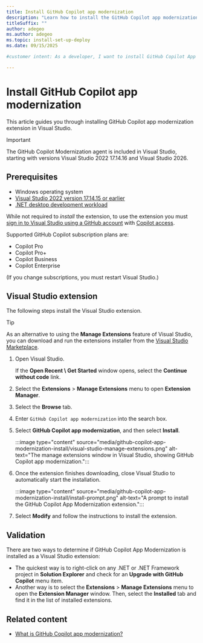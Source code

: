 ```yaml
---
title: Install GitHub Copilot app modernization
description: "Learn how to install the GitHub Copilot app modernization Visual Studio extension. App modernization assists you when upgrading projects to the latest dependencies or when upgrading to a new version of .NET"
titleSuffix: ""
author: adegeo
ms.author: adegeo
ms.topic: install-set-up-deploy
ms.date: 09/15/2025

#customer intent: As a developer, I want to install GitHub Copilot App Modernization so that I can upgrade my projects.

---
```


# Install GitHub Copilot app modernization

This article guides you through installing GitHub Copilot app modernization extension in Visual Studio.

> [!IMPORTANT]
> The GitHub Copilot Modernization agent is included in Visual Studio, starting with versions Visual Studio 2022 17.14.16 and Visual Studio 2026.

## Prerequisites

- Windows operating system
- [Visual Studio 2022 version 17.14.15 or earlier](https://visualstudio.microsoft.com/downloads/)
- [.NET desktop development workload](/visualstudio/install/modify-visual-studio?view=vs-2022&preserve-view=true#change-workloads-or-individual-components)

While not required to _install_ the extension, to use the extension you must [sign in to Visual Studio using a GitHub account](/visualstudio/ide/work-with-github-accounts) with [Copilot access](https://docs.github.com/copilot/about-github-copilot/what-is-github-copilot#getting-access-to-copilot).

Supported GitHub Copilot subscription plans are:

- Copilot Pro
- Copilot Pro+
- Copilot Business
- Copilot Enterprise

(If you change subscriptions, you must restart Visual Studio.)

## Visual Studio extension

The following steps install the Visual Studio extension.

> [!TIP]
> As an alternative to using the **Manage Extensions** feature of Visual Studio, you can download and run the extensions installer from the [Visual Studio Marketplace](https://aka.ms/ghcp-appmod/dotnet-upgrade-vsix).

01. Open Visual Studio.

    If the **Open Recent \ Get Started** window opens, select the **Continue without code** link.

01. Select the **Extensions** > **Manage Extensions** menu to open **Extension Manager**.
01. Select the **Browse** tab.
01. Enter `GitHub Copilot app modernization` into the search box.
01. Select **GitHub Copilot app modernization**, and then select **Install**.

    :::image type="content" source="media/github-copilot-app-modernization-install/visual-studio-manage-extensions.png" alt-text="The manage extensions window in Visual Studio, showing GitHub Copilot app modernization.":::

01. Once the extension finishes downloading, close Visual Studio to automatically start the installation.

    :::image type="content" source="media/github-copilot-app-modernization-install/install-prompt.png" alt-text="A prompt to install the GitHub Copilot App Modernization extension.":::

01. Select **Modify** and follow the instructions to install the extension.

## Validation

There are two ways to determine if GitHub Copilot App Modernization is installed as a Visual Studio extension:

- The quickest way is to right-click on any .NET or .NET Framework project in **Solution Explorer** and check for an **Upgrade with GitHub Copilot** menu item.
- Another way is to select the **Extensions** > **Manage Extensions** menu to open the **Extension Manager** window. Then, select the **Installed** tab and find it in the list of installed extensions.

## Related content

- [What is GitHub Copilot app modernization?](github-copilot-app-modernization-overview.md)
